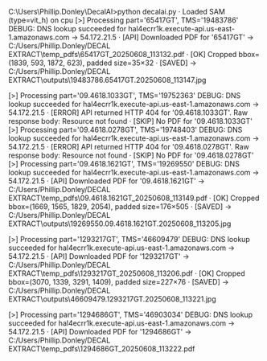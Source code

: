 C:\Users\Phillip.Donley\DecalAI>python decalai.py
   · Loaded SAM (type=vit_h) on cpu
[>] Processing part='65417GT', TMS='19483786'
DEBUG: DNS lookup succeeded for hal4ecrr1k.execute-api.us-east-1.amazonaws.com → 54.172.21.5
   · [API] Downloaded PDF for '65417GT' → C:/Users/Phillip.Donley/DECAL EXTRACT\temp_pdfs\65417GT_20250608_113132.pdf
   · [OK] Cropped bbox=(1839, 593, 1872, 623), padded size=35×32
   · [SAVED] → C:/Users/Phillip.Donley/DECAL EXTRACT\outputs\19483786.65417GT.20250608_113147.jpg

[>] Processing part='09.4618.1033GT', TMS='19752363'
DEBUG: DNS lookup succeeded for hal4ecrr1k.execute-api.us-east-1.amazonaws.com → 54.172.21.5
   · [ERROR] API returned HTTP 404 for '09.4618.1033GT'.
     Raw response body:
Resource not found
   · [SKIP] No PDF for '09.4618.1033GT'
[>] Processing part='09.4618.0278GT', TMS='19748403'
DEBUG: DNS lookup succeeded for hal4ecrr1k.execute-api.us-east-1.amazonaws.com → 54.172.21.5
   · [ERROR] API returned HTTP 404 for '09.4618.0278GT'.
     Raw response body:
Resource not found
   · [SKIP] No PDF for '09.4618.0278GT'
[>] Processing part='09.4618.1621GT', TMS='19269550'
DEBUG: DNS lookup succeeded for hal4ecrr1k.execute-api.us-east-1.amazonaws.com → 54.172.21.5
   · [API] Downloaded PDF for '09.4618.1621GT' → C:/Users/Phillip.Donley/DECAL EXTRACT\temp_pdfs\09.4618.1621GT_20250608_113149.pdf
   · [OK] Cropped bbox=(1669, 1565, 1829, 2054), padded size=176×505
   · [SAVED] → C:/Users/Phillip.Donley/DECAL EXTRACT\outputs\19269550.09.4618.1621GT.20250608_113205.jpg

[>] Processing part='1293217GT', TMS='46609479'
DEBUG: DNS lookup succeeded for hal4ecrr1k.execute-api.us-east-1.amazonaws.com → 54.172.21.5
   · [API] Downloaded PDF for '1293217GT' → C:/Users/Phillip.Donley/DECAL EXTRACT\temp_pdfs\1293217GT_20250608_113206.pdf
   · [OK] Cropped bbox=(3070, 1339, 3291, 1409), padded size=227×76
   · [SAVED] → C:/Users/Phillip.Donley/DECAL EXTRACT\outputs\46609479.1293217GT.20250608_113221.jpg

[>] Processing part='1294686GT', TMS='46903034'
DEBUG: DNS lookup succeeded for hal4ecrr1k.execute-api.us-east-1.amazonaws.com → 54.172.21.5
   · [API] Downloaded PDF for '1294686GT' → C:/Users/Phillip.Donley/DECAL EXTRACT\temp_pdfs\1294686GT_20250608_113222.pdf
